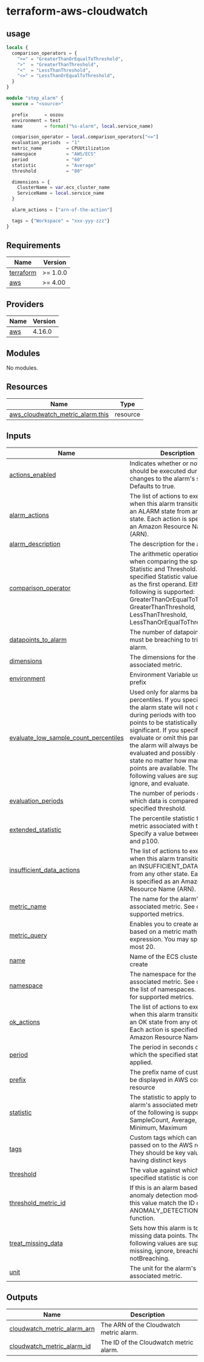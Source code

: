 # terraform-aws-cloudwatch

## usage

```terraform
locals {
  comparison_operators = {
    ">=" = "GreaterThanOrEqualToThreshold",
    ">"  = "GreaterThanThreshold",
    "<"  = "LessThanThreshold",
    "<=" = "LessThanOrEqualToThreshold",
  }
}

module "step_alarm" {
  source = "<source>"

  prefix      = oozou
  environment = test
  name        = format("%s-alarm", local.service_name)

  comparison_operator = local.comparison_operators["<="]
  evaluation_periods  = "1"
  metric_name         = CPUUtilization
  namespace           = "AWS/ECS"
  period              = "60"
  statistic           = "Average"
  threshold           = "80"

  dimensions = {
    ClusterName = var.ecs_cluster_name
    ServiceName = local.service_name
  }

  alarm_actions = ["arn-of-the-action"]

  tags = {"Workspace" = "xxx-yyy-zzz"}
}

```


<!-- BEGIN_TF_DOCS -->
## Requirements

| Name                                                                      | Version  |
|---------------------------------------------------------------------------|----------|
| <a name="requirement_terraform"></a> [terraform](#requirement\_terraform) | >= 1.0.0 |
| <a name="requirement_aws"></a> [aws](#requirement\_aws)                   | >= 4.00  |

## Providers

| Name                                              | Version |
|---------------------------------------------------|---------|
| <a name="provider_aws"></a> [aws](#provider\_aws) | 4.16.0  |

## Modules

No modules.

## Resources

| Name                                                                                                                                    | Type     |
|-----------------------------------------------------------------------------------------------------------------------------------------|----------|
| [aws_cloudwatch_metric_alarm.this](https://registry.terraform.io/providers/hashicorp/aws/latest/docs/resources/cloudwatch_metric_alarm) | resource |

## Inputs

| Name                                                                                                                                                      | Description                                                                                                                                                                                                                                                                                                                                                                                     | Type           | Default     | Required |
|-----------------------------------------------------------------------------------------------------------------------------------------------------------|-------------------------------------------------------------------------------------------------------------------------------------------------------------------------------------------------------------------------------------------------------------------------------------------------------------------------------------------------------------------------------------------------|----------------|-------------|:--------:|
| <a name="input_actions_enabled"></a> [actions\_enabled](#input\_actions\_enabled)                                                                         | Indicates whether or not actions should be executed during any changes to the alarm's state. Defaults to true.                                                                                                                                                                                                                                                                                  | `bool`         | `true`      |    no    |
| <a name="input_alarm_actions"></a> [alarm\_actions](#input\_alarm\_actions)                                                                               | The list of actions to execute when this alarm transitions into an ALARM state from any other state. Each action is specified as an Amazon Resource Name (ARN).                                                                                                                                                                                                                                 | `list(string)` | `null`      |    no    |
| <a name="input_alarm_description"></a> [alarm\_description](#input\_alarm\_description)                                                                   | The description for the alarm.                                                                                                                                                                                                                                                                                                                                                                  | `string`       | `null`      |    no    |
| <a name="input_comparison_operator"></a> [comparison\_operator](#input\_comparison\_operator)                                                             | The arithmetic operation to use when comparing the specified Statistic and Threshold. The specified Statistic value is used as the first operand. Either of the following is supported: GreaterThanOrEqualToThreshold, GreaterThanThreshold, LessThanThreshold, LessThanOrEqualToThreshold.                                                                                                     | `string`       | n/a         |   yes    |
| <a name="input_datapoints_to_alarm"></a> [datapoints\_to\_alarm](#input\_datapoints\_to\_alarm)                                                           | The number of datapoints that must be breaching to trigger the alarm.                                                                                                                                                                                                                                                                                                                           | `number`       | `null`      |    no    |
| <a name="input_dimensions"></a> [dimensions](#input\_dimensions)                                                                                          | The dimensions for the alarm's associated metric.                                                                                                                                                                                                                                                                                                                                               | `map(string)`  | `{}`        |    no    |
| <a name="input_environment"></a> [environment](#input\_environment)                                                                                       | Environment Variable used as a prefix                                                                                                                                                                                                                                                                                                                                                           | `string`       | n/a         |   yes    |
| <a name="input_evaluate_low_sample_count_percentiles"></a> [evaluate\_low\_sample\_count\_percentiles](#input\_evaluate\_low\_sample\_count\_percentiles) | Used only for alarms based on percentiles. If you specify ignore, the alarm state will not change during periods with too few data points to be statistically significant. If you specify evaluate or omit this parameter, the alarm will always be evaluated and possibly change state no matter how many data points are available. The following values are supported: ignore, and evaluate. | `string`       | `null`      |    no    |
| <a name="input_evaluation_periods"></a> [evaluation\_periods](#input\_evaluation\_periods)                                                                | The number of periods over which data is compared to the specified threshold.                                                                                                                                                                                                                                                                                                                   | `number`       | n/a         |   yes    |
| <a name="input_extended_statistic"></a> [extended\_statistic](#input\_extended\_statistic)                                                                | The percentile statistic for the metric associated with the alarm. Specify a value between p0.0 and p100.                                                                                                                                                                                                                                                                                       | `string`       | `null`      |    no    |
| <a name="input_insufficient_data_actions"></a> [insufficient\_data\_actions](#input\_insufficient\_data\_actions)                                         | The list of actions to execute when this alarm transitions into an INSUFFICIENT\_DATA state from any other state. Each action is specified as an Amazon Resource Name (ARN).                                                                                                                                                                                                                    | `list(string)` | `null`      |    no    |
| <a name="input_metric_name"></a> [metric\_name](#input\_metric\_name)                                                                                     | The name for the alarm's associated metric. See docs for supported metrics.                                                                                                                                                                                                                                                                                                                     | `string`       | `null`      |    no    |
| <a name="input_metric_query"></a> [metric\_query](#input\_metric\_query)                                                                                  | Enables you to create an alarm based on a metric math expression. You may specify at most 20.                                                                                                                                                                                                                                                                                                   | `any`          | `[]`        |    no    |
| <a name="input_name"></a> [name](#input\_name)                                                                                                            | Name of the ECS cluster to create                                                                                                                                                                                                                                                                                                                                                               | `string`       | n/a         |   yes    |
| <a name="input_namespace"></a> [namespace](#input\_namespace)                                                                                             | The namespace for the alarm's associated metric. See docs for the list of namespaces. See docs for supported metrics.                                                                                                                                                                                                                                                                           | `string`       | `null`      |    no    |
| <a name="input_ok_actions"></a> [ok\_actions](#input\_ok\_actions)                                                                                        | The list of actions to execute when this alarm transitions into an OK state from any other state. Each action is specified as an Amazon Resource Name (ARN).                                                                                                                                                                                                                                    | `list(string)` | `null`      |    no    |
| <a name="input_period"></a> [period](#input\_period)                                                                                                      | The period in seconds over which the specified statistic is applied.                                                                                                                                                                                                                                                                                                                            | `string`       | `null`      |    no    |
| <a name="input_prefix"></a> [prefix](#input\_prefix)                                                                                                      | The prefix name of customer to be displayed in AWS console and resource                                                                                                                                                                                                                                                                                                                         | `string`       | n/a         |   yes    |
| <a name="input_statistic"></a> [statistic](#input\_statistic)                                                                                             | The statistic to apply to the alarm's associated metric. Either of the following is supported: SampleCount, Average, Sum, Minimum, Maximum                                                                                                                                                                                                                                                      | `string`       | `null`      |    no    |
| <a name="input_tags"></a> [tags](#input\_tags)                                                                                                            | Custom tags which can be passed on to the AWS resources. They should be key value pairs having distinct keys                                                                                                                                                                                                                                                                                    | `map(any)`     | `{}`        |    no    |
| <a name="input_threshold"></a> [threshold](#input\_threshold)                                                                                             | The value against which the specified statistic is compared.                                                                                                                                                                                                                                                                                                                                    | `number`       | `null`      |    no    |
| <a name="input_threshold_metric_id"></a> [threshold\_metric\_id](#input\_threshold\_metric\_id)                                                           | If this is an alarm based on an anomaly detection model, make this value match the ID of the ANOMALY\_DETECTION\_BAND function.                                                                                                                                                                                                                                                                 | `string`       | `null`      |    no    |
| <a name="input_treat_missing_data"></a> [treat\_missing\_data](#input\_treat\_missing\_data)                                                              | Sets how this alarm is to handle missing data points. The following values are supported: missing, ignore, breaching and notBreaching.                                                                                                                                                                                                                                                          | `string`       | `"missing"` |    no    |
| <a name="input_unit"></a> [unit](#input\_unit)                                                                                                            | The unit for the alarm's associated metric.                                                                                                                                                                                                                                                                                                                                                     | `string`       | `null`      |    no    |

## Outputs

| Name                                                                                                                        | Description                             |
|-----------------------------------------------------------------------------------------------------------------------------|-----------------------------------------|
| <a name="output_cloudwatch_metric_alarm_arn"></a> [cloudwatch\_metric\_alarm\_arn](#output\_cloudwatch\_metric\_alarm\_arn) | The ARN of the Cloudwatch metric alarm. |
| <a name="output_cloudwatch_metric_alarm_id"></a> [cloudwatch\_metric\_alarm\_id](#output\_cloudwatch\_metric\_alarm\_id)    | The ID of the Cloudwatch metric alarm.  |
<!-- END_TF_DOCS -->
